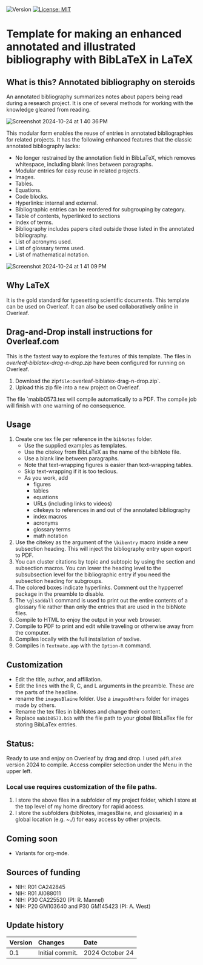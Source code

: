 ![Version](https://img.shields.io/static/v1?label=modular-annotated-bibliography-bibtex-latex&message=0.1&color=brightcolor)
[![License: MIT](https://img.shields.io/badge/License-MIT-blue.svg)](https://opensource.org/licenses/MIT)


# Template for making an enhanced annotated and illustrated bibliography with BibLaTeX in LaTeX

## What is this? Annotated bibliography on steroids
An annotated bibliography summarizes notes about papers being read during a research project.
It is one of several methods for working with the knowledge gleaned from reading.

![Screenshot 2024-10-24 at 1 40 36 PM](https://github.com/user-attachments/assets/edfd7bd6-85db-40e9-9ad0-53ceb1dc3173)



This modular form enables the reuse of entries in annotated bibliographies for related projects.
It has the following enhanced features that the classic annotated bibliography lacks:

- No longer restrained by the annotation field in BibLaTeX, which removes whitespace, including blank lines between paragraphs.
- Modular entries for easy reuse in related projects.
- Images.
- Tables.
- Equations.
- Code blocks.
- Hyperlinks: internal and external.
- Bibliographic entries can be reordered for subgrouping by category. 
- Table of contents, hyperlinked to sections
- Index of terms.
- Bibliography includes papers cited outside those listed in the annotated bibliography.
- List of acronyms used.
- List of glossary terms used.
- List of mathematical notation.

![Screenshot 2024-10-24 at 1 41 09 PM](https://github.com/user-attachments/assets/c1fa04fa-7e62-407a-85f3-628f22defc06)


## Why LaTeX

It is the gold standard for typesetting scientific documents.
This template can be used on Overleaf.
It can also be used collaboratively online in Overleaf.


## Drag-and-Drop install instructions for Overleaf.com

This is the fastest way to explore the features of this template.
The files in *overleaf-biblatex-drag-n-drop.zip* have been configured for running on Overleaf.

1. Download the zip` file: `overleaf-biblatex-drag-n-drop.zip`.
2. Upload this zip file into a new project on Overleaf.

The file `mabib0573.tex will compile automatically to a PDF. 
The compile job will finish with one warning of no consequence.

## Usage

1. Create one tex file per reference in the `bibNotes` folder.
    - Use the supplied examples as templates.
    - Use the citekey from BibLaTeX as the name of the bibNote file.
    - Use a blank line between paragraphs.
    - Note that text-wrapping figures is easier than text-wrapping tables.
    - Skip text-wrapping if it is too tedious.
    - As you work, add
      - figures
      - tables
      - equations
      - URLs (including links to videos)
      - citekeys to references in and out of the annotated bibliography
      - index macros
      - acronyms
      - glossary terms
      - math notation 
3. Use the citekey as the argument of the `\bibentry` macro inside a new subsection heading. This will inject the bibliography entry upon export to PDF.
4. You can cluster citations by topic and subtopic by using the section and subsection macros. You can lower the heading level to the subsubsection level for the bibliographic entry if you need the subsection heading for subgroups.
5. The colored boxes indicate hyperlinks. Comment out the hypperref package in the preamble to disable.
6. The `\glsaddall` command is used to print out the entire contents of a glossary file rather than only the entries that are used in the bibNote files.
7. Compile to HTML to enjoy the output in your web browser.
8. Compile to PDF to print and edit while traveling or otherwise away from the computer.
9. Compiles locally with the full installation of texlive.
10. Compiles in `Textmate.app` with the `Option-R` command.

## Customization

- Edit the title, author, and affiliation.
- Edit the lines with the R, C, and L arguments in the preamble. These are the parts of the headline.
- rename the `imagesBlaine` folder. Use a `imagesOthers` folder for images made by others.
- Rename the tex files in bibNotes and change their content.
- Replace `mabib0573.bib` with the file path to your global BibLaTex file for storing BibLaTex entries.


## Status: 
Ready to use and enjoy on Overleaf by drag and drop.
I used `pdfLaTeX` version 2024 to compile.
Access compiler selection under the Menu in the upper left.


### Local use requires customization of the file paths.
 1. I store the above files in a subfolder of my project folder, which I store at the top level of my home directory for rapid access.
 2. I store the subfolders (bibNotes, imagesBlaine, and glossaries) in a global location (e.g. ~./) for easy access by other projects.

## Coming soon

- Variants for org-mde.

## Sources of funding

- NIH: R01 CA242845
- NIH: R01 AI088011
- NIH: P30 CA225520 (PI: R. Mannel)
- NIH: P20 GM103640 and P30 GM145423 (PI: A. West)

## Update history

| Version           |  Changes                                                                                                            | Date                      |
|:------------------|:--------------------------------------------------------------------------------------------------------------------|:--------------------------| 
| 0.1               | Initial commit.                                                                                                     | 2024  October 24          |


